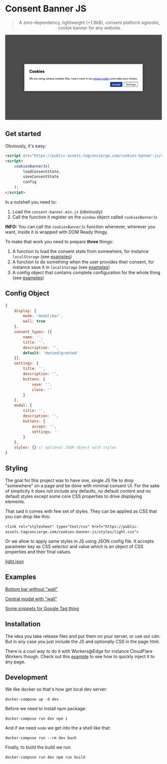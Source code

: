 # Consent Banner JS

> <p align="center">A zero-dependency, lightweight (~1.9kB), consent platform agnostic, cookie banner for any website.</p>

![Consent Banner as a bottom bar](assets/banner-example-modal.png "Consent Banner Example")

## Get started

Obviously, it's easy:

```html
<script src="https://public-assets.tagconcierge.com/cookies-banner-js/consent-banner.min.js"></script>
<script>
    cookiesBannerJs(
        loadConsentState,
        saveConsentState
        config
    );
</script>
```

In a nutshell you need to:

1. Load the `consent-banner.min.js` (obviously)
2. Call the function it register on the `window` object called `cookiesBannerJs`

**INFO:** You can call the `cookiesBannerJs` function whenever, wherever you want, inside it is wrapped with DOM Ready thingy.

To make that work you need to prepare **three** things:

1. A function to load the consent state from somewhere, for instance `localStorage` (see [examples](#examples))
2. A function to do something when the user provides their consent, for instance save it in `localStorage` (see [examples](#examples))
3. A config object that contains complete configuration for the whole thing (see [examples](#examples))


## Config Object


```js
{
    display: {
        mode: 'modal|bar',
        wall: true
    },
    consent_types: [{
        name: '',
        title: '',
        description: '',
        default: 'denied|granted'
    }],
    settings: {
        title: '',
        description: '',
        buttons: {
            save: '',
            close: ''
        }
    },
    modal: {
        title: '',
        description: '',
        buttons: {
            accept: '',
            settings: ''
        }
    },
    styles: {} // optional JSON object with styles
}
```

## Styling

The goal for this project was to have one, single JS file to drop "somewhere" on a page and be done with minimal consent UI.
For the sake of simplicity it does not include any defaults, no default content and no default styles except some core CSS properties to drive displaying elements.

That said it comes with few set of styles. They can be applied as CSS that you can drop like this:

`<link rel="stylesheet" type="text/css" href="https://public-assets.tagconcierge.com/cookies-banner-js/styles/light.css">`

Or we allow to apply same styles in JS using JSON config file. It accepts parameter key as CSS selector and value which is an object of CSS properties and their final values.

[light.json](./styles/light.json)

## Examples

[Bottom bar without "wall"](./examples/bar.html)

[Central modal with "wall"](./examples/modal.html)

[Some snippets for Google Tag thing](./examples/gtm.html)


## Installation

The idea you take release files and put them on your server, or use our cdn. But in any case you just include the JS and optionally CSS in the page html.

There is a cool way to do it with Workers@Edge for instance CloudFlare Workers though. Check out this [example](./examples/worker.js) to see how to quickly inject it to any page.


## Development

We like docker so that's how get local dev server:

`docker-compose up -d dev`

Before we need to install npm package:

`docker-compose run dev npm i`

And if we need `node` we get into the a shell like that:

`docker-compose run --rm dev bash`

Finally, to build the build we run:

`docker-compose run dev npm run build`

